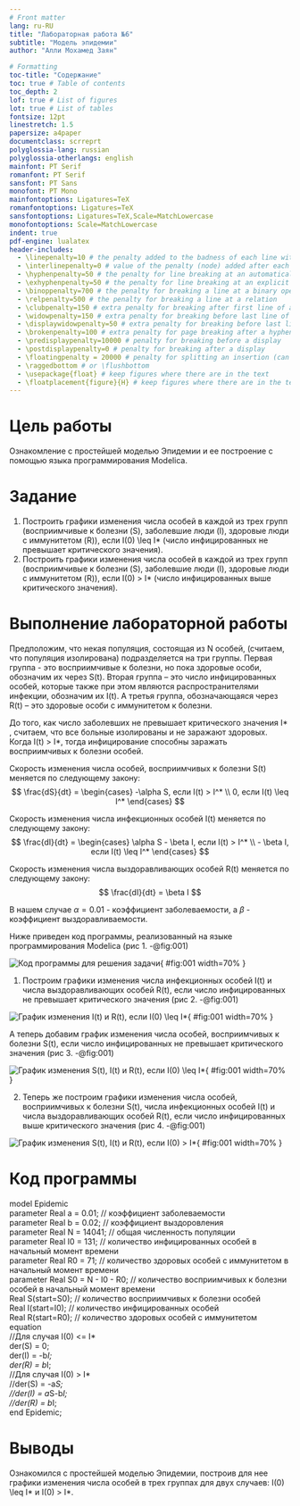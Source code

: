 ```yaml
---
# Front matter
lang: ru-RU
title: "Лабораторная работа №6"
subtitle: "Модель эпидемии"
author: "Алли Мохамед Заян"

# Formatting
toc-title: "Содержание"
toc: true # Table of contents
toc_depth: 2
lof: true # List of figures
lot: true # List of tables
fontsize: 12pt
linestretch: 1.5
papersize: a4paper
documentclass: scrreprt
polyglossia-lang: russian
polyglossia-otherlangs: english
mainfont: PT Serif
romanfont: PT Serif
sansfont: PT Sans
monofont: PT Mono
mainfontoptions: Ligatures=TeX
romanfontoptions: Ligatures=TeX
sansfontoptions: Ligatures=TeX,Scale=MatchLowercase
monofontoptions: Scale=MatchLowercase
indent: true
pdf-engine: lualatex
header-includes:
  - \linepenalty=10 # the penalty added to the badness of each line within a paragraph (no associated penalty node) Increasing the value makes tex try to have fewer lines in the paragraph.
  - \interlinepenalty=0 # value of the penalty (node) added after each line of a paragraph.
  - \hyphenpenalty=50 # the penalty for line breaking at an automatically inserted hyphen
  - \exhyphenpenalty=50 # the penalty for line breaking at an explicit hyphen
  - \binoppenalty=700 # the penalty for breaking a line at a binary operator
  - \relpenalty=500 # the penalty for breaking a line at a relation
  - \clubpenalty=150 # extra penalty for breaking after first line of a paragraph
  - \widowpenalty=150 # extra penalty for breaking before last line of a paragraph
  - \displaywidowpenalty=50 # extra penalty for breaking before last line before a display math
  - \brokenpenalty=100 # extra penalty for page breaking after a hyphenated line
  - \predisplaypenalty=10000 # penalty for breaking before a display
  - \postdisplaypenalty=0 # penalty for breaking after a display
  - \floatingpenalty = 20000 # penalty for splitting an insertion (can only be split footnote in standard LaTeX)
  - \raggedbottom # or \flushbottom
  - \usepackage{float} # keep figures where there are in the text
  - \floatplacement{figure}{H} # keep figures where there are in the text
---
```


# Цель работы

Ознакомление с простейшей моделью Эпидемии  и ее построение с помощью языка программирования Modelica. 

# Задание

1. Построить графики изменения числа особей в каждой из трех групп (восприимчивые к болезни (S), заболевшие люди (I), здоровые люди с иммунитетом (R)), если I(0) \leq I* (число инфицированных не превышает критического значения).
2. Построить графики изменения числа особей в каждой из трех групп (восприимчивые к болезни (S), заболевшие люди (I), здоровые люди с иммунитетом (R)), если I(0) > I* (число инфицированных выше критического значения).

# Выполнение лабораторной работы
  

Предположим, что некая популяция, состоящая из N особей, (считаем, что популяция изолирована) подразделяется на три группы. Первая группа - это восприимчивые к болезни, но пока здоровые особи, обозначим их через S(t). Вторая группа – это число
инфицированных особей, которые также при этом являются распространителями инфекции, обозначим их I(t). А третья группа, обозначающаяся через R(t) – это здоровые особи с иммунитетом к болезни.

До того, как число заболевших не превышает критического значения I* , считаем, что все больные изолированы и не заражают здоровых. Когда I(t) > I*, тогда инфицирование способны заражать восприимчивых к болезни особей.

Cкорость изменения числа особей, восприимчивых к болезни S(t) меняется по следующему закону:
$$ \frac{dS}{dt} = \begin{cases} -\alpha S, если I(t) > I^* \\ 0, если I(t) \leq I^* \end{cases} $$

Скорость изменения числа инфекционных особей I(t) меняется по следующему закону:
$$ \frac{dI}{dt} = \begin{cases} \alpha S - \beta I, если I(t) > I^* \\ - \beta I, если I(t) \leq I^* \end{cases} $$

Скорость изменения числа выздоравливающих особей R(t) меняется по следующему закону:
$$ \frac{dI}{dt} = \beta I $$

В нашем случае $\alpha=0.01$ - коэффициент заболеваемости, а $\beta$ - коэффициент выздоравливаемости.

Ниже приведен код программы, реализованный на языке программирования Modelica (рис 1. -@fig:001)  

![Код программы для решения задачи](image/1.png){ #fig:001 width=70% }

1. Построим графики изменения числа инфекционных особей I(t) и числа выздоравливающих особей R(t), если число инфицированных не превышает критического значения (рис 2. -@fig:001)  

![График изменения I(t) и R(t), если I(0) \leq I*](image/2.png){ #fig:001 width=70% }

А теперь добавим график изменения числа особей, восприимчивых к болезни S(t), если число инфицированных не превышает критического значения (рис 3. -@fig:001)  

![График изменения S(t), I(t) и R(t), если I(0) \leq I*](image/3.png){ #fig:001 width=70% }

2. Теперь же построим графики изменения числа особей, восприимчивых к болезни S(t), числа инфекционных особей I(t) и числа выздоравливающих особей R(t), если число инфицированных выше критического значения (рис 4. -@fig:001)  

![График изменения S(t), I(t) и R(t), если I(0) > I*](image/4.png){ #fig:001 width=70% }

# Код программы

model Epidemic  
parameter Real a = 0.01; // коэффициент заболеваемости  
parameter Real b = 0.02; // коэффициент выздоровления  
parameter Real N = 14041; // общая численность популяции  
parameter Real I0 = 131; // количество инфицированных особей в начальный момент времени  
parameter Real R0 = 71; // количество здоровых особей с иммунитетом в начальный момент времени  
parameter Real S0 = N - I0 - R0; // количество восприимчивых к болезни особей в начальный момент времени  
Real S(start=S0); // количество восприимчивых к болезни особей  
Real I(start=I0); // количество инфицированных особей  
Real R(start=R0); // количество здоровых особей с иммунитетом  
equation  
//Для случая I(0) <= I*  
der(S) = 0;  
der(I) = -b*I;  
der(R) = b*I;  
//Для случая I(0) > I*  
//der(S) = -a*S;  
//der(I) = a*S-b*I;  
//der(R) = b*I;  
end Epidemic;  

# Выводы

Ознакомился с простейшей моделью Эпидемии, построив для нее графики изменения числа особей в трех группах для двух случаев: I(0) \leq I* и I(0) > I*.
